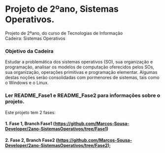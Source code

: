 # Projeto de 2ºano, Sistemas Operativos.
Projeto de 2ºano, do curso de Tecnologias de Informação <br>
Cadeira: Sistemas Operativos

### Objetivo da Cadeira
Estudar a problemática dos sistemas operativos (SO), sua organização e programação, analisar os modelos de computação oferecidos pelos SOs, sua organização, operações primitivas e programação elementar. Algumas destas noções serão consolidadas com pormenores de sistemas, tais como o Windows e o Linux.

### Ler README_Fase1 e README_Fase2 para informações sobre o projeto.
Este projeto tem 2 fases: <br>
#### 1. Fase 1, Branch Fase1 (https://github.com/Marcos-Sousa-Developer/2ano-SistemasOperativos/tree/Fase1) <br>
#### 2. Fase 2, Branch Fase2 (https://github.com/Marcos-Sousa-Developer/2ano-SistemasOperativos/tree/Fase2);

